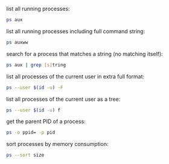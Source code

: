 list all running processes:
```bash
ps aux
```

list all running processes including full command string:
```bash
ps auxww
```

search for a process that matches a string (no matching itself):
```bash
ps aux | grep [s]tring
```

list all processes of the current user in extra full format:
```bash
ps --user $(id -u) -F
```

list all processes of the current user as a tree:
```bash
ps --user $(id -u) f
```

get the parent PID of a process:
```bash
ps -o ppid= -p pid
```

sort processes by memory consumption:
```bash
ps --sort size
```

